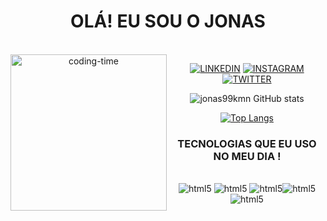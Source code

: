 
<h1 align="center">OLÁ! EU SOU O JONAS </h1>
<div  align="center"> 
  <div style="display: inline_block"><br>
    <img align="left" height="250" alt="coding-time" src="code.gif">
   </div>

[![LINKEDIN](https://img.shields.io/badge/LinkedIn-0077B5?style=for-the-badge&logo=linkedin&logoColor=white)](https://www.linkedin.com/in/jonas-desenvolvedor-web--369440151/) 
[![INSTAGRAM](https://img.shields.io/badge/Instagram-E4405F?style=for-the-badge&logo=instagram&logoColor=white)](https://www.instagram.com/jonasdevweb/)
[![TWITTER](https://img.shields.io/badge/Twitter-1DA1F2?style=for-the-badge&logo=twitter&logoColor=white)](https://twitter.com/jonas55373318)

![jonas99kmn GitHub stats](https://github-readme-stats.vercel.app/api?username=jonas99kmn&show_icons=true&theme=radical)

[![Top Langs](https://github-readme-stats.vercel.app/api/top-langs/?username=jonas99kmn&layout=donut-vertical)](https://github.com/anuraghazra/github-readme-stats)

### TECNOLOGIAS QUE EU USO NO  MEU DIA !
<div styler="display: inline__block"><br/>
<img alingn="center" alt="html5" src="https://img.shields.io/badge/HTML5-E34F26?style=for-the-badge&logo=html5&logoColor=white"/> <img alingn="center" alt="html5" src="https://img.shields.io/badge/CSS3-1572B6?style=for-the-badge&logo=css3&logoColor=white"/> <img alingn="center" alt="html5" src="https://img.shields.io/badge/JavaScript-323330?style=for-the-badge&logo=javascript&logoColor=F7DF1E"/><img alingn="center" alt="html5" src="https://img.shields.io/badge/AngularJS-E23237?style=for-the-badge&logo=angularjs&logoColor=white"/><img alingn="center" alt="html5" src="https://img.shields.io/badge/dogecoin-C2A633?style=for-the-badge&logo=dogecoin&logoColor=white"/>
</div

